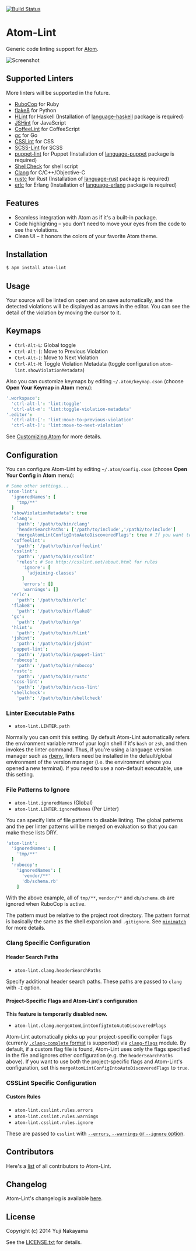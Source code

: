 [![Build Status](https://travis-ci.org/yujinakayama/atom-lint.svg?branch=master)](https://travis-ci.org/yujinakayama/atom-lint)

# Atom-Lint

Generic code linting support for [Atom](https://atom.io).

![Screenshot](https://cloud.githubusercontent.com/assets/83656/2719884/196c7e02-c568-11e3-8455-4ee4ba095752.png)

## Supported Linters

More linters will be supported in the future.
* [RuboCop](https://github.com/bbatsov/rubocop) for Ruby
* [flake8](https://flake8.readthedocs.org/) for Python
* [HLint](http://community.haskell.org/~ndm/hlint/) for Haskell
  (Installation of [language-haskell](https://atom.io/packages/language-haskell) package is required)
* [JSHint](http://www.jshint.com/docs/) for JavaScript
* [CoffeeLint](http://www.coffeelint.org/) for CoffeeScript
* [gc](http://golang.org/cmd/gc/) for Go
* [CSSLint](https://github.com/stubbornella/csslint) for CSS
* [SCSS-Lint](https://github.com/causes/scss-lint) for SCSS
* [puppet-lint](http://puppet-lint.com) for Puppet
  (Installation of [language-puppet](https://atom.io/packages/language-puppet) package is required)
* [ShellCheck](https://github.com/koalaman/shellcheck) for shell script
* [Clang](http://clang.llvm.org) for C/C++/Objective-C
* [rustc](http://www.rust-lang.org/) for Rust
  (Installation of [language-rust](https://atom.io/packages/language-rust) package is required)
* [erlc](http://erlang.org/doc/man/erlc.html) for Erlang
  (Installation of [language-erlang](https://atom.io/packages/language-erlang) package is required)

## Features

* Seamless integration with Atom as if it's a built-in package.
* Code highlighting – you don't need to move your eyes from the code to see the violations.
* Clean UI – it honors the colors of your favorite Atom theme.

## Installation

```bash
$ apm install atom-lint
```

## Usage

Your source will be linted on open and on save automatically,
and the detected violations will be displayed as arrows in the editor.
You can see the detail of the violation by moving the cursor to it.

## Keymaps

* `Ctrl-Alt-L`: Global toggle
* `Ctrl-Alt-[`: Move to Previous Violation
* `Ctrl-Alt-]`: Move to Next Violation
* `Ctrl-Alt-M`: Toggle Violation Metadata (toggle configuration `atom-lint.showViolationMetadata`)

Also you can customize keymaps by editing `~/.atom/keymap.cson` (choose **Open Your Keymap** in **Atom** menu):

```coffeescript
'.workspace':
  'ctrl-alt-l': 'lint:toggle'
  'ctrl-alt-m': 'lint:toggle-violation-metadata'
'.editor':
  'ctrl-alt-[': 'lint:move-to-previous-violation'
  'ctrl-alt-]': 'lint:move-to-next-violation'
```

See [Customizing Atom](https://atom.io/docs/latest/customizing-atom#customizing-key-bindings) for more details.

## Configuration

You can configure Atom-Lint by editing `~/.atom/config.cson` (choose **Open Your Config** in **Atom** menu):

```coffeescript
# Some other settings...
'atom-lint':
  'ignoredNames': [
    'tmp/**'
  ]
  'showViolationMetadata': true
  'clang':
    'path': '/path/to/bin/clang'
    'headerSearchPaths': ['/path/to/include','/path2/to/include']
    'mergeAtomLintConfigIntoAutoDiscoveredFlags': true # If you want to add defaults to discovered project-specific clang flags
  'coffeelint':
    'path': '/path/to/bin/coffeelint'
  'csslint':
    'path': '/path/to/bin/csslint'
    'rules': # See http://csslint.net/about.html for rules
      'ignore': [
        'adjoining-classes'
      ]
      'errors': []
      'warnings': []
  'erlc':
    'path': '/path/to/bin/erlc'
  'flake8':
    'path': '/path/to/bin/flake8'
  'gc':
    'path': '/path/to/bin/go'
  'hlint':
    'path': '/path/to/bin/hlint'
  'jshint':
    'path': '/path/to/bin/jshint'
  'puppet-lint':
    'path': '/path/to/bin/puppet-lint'
  'rubocop':
    'path': '/path/to/bin/rubocop'
  'rustc':
    'path': '/path/to/bin/rustc'
  'scss-lint':
    'path': '/path/to/bin/scss-lint'
  'shellcheck':
    'path': '/path/to/bin/shellcheck'
```

### Linter Executable Paths

* `atom-lint.LINTER.path`

Normally you can omit this setting.
By default Atom-Lint automatically refers the environment variable `PATH` of your login shell
if it's `bash` or `zsh`, and then invokes the linter command.
Thus, if you're using a language version manager such as [rbenv](https://github.com/sstephenson/rbenv),
linters need be installed in the default/global environment of the version manager
(i.e. the environment where you opened a new terminal).
If you need to use a non-default executable, use this setting.

### File Patterns to Ignore

* `atom-lint.ignoredNames` (Global)
* `atom-lint.LINTER.ignoredNames` (Per Linter)

You can specify lists of file patterns to disable linting.
The global patterns and the per linter patterns will be merged on evaluation
so that you can make these lists DRY.

```coffeescript
'atom-lint':
  'ignoredNames': [
    'tmp/**'
  ]
  'rubocop':
    'ignoredNames': [
      'vendor/**'
      'db/schema.rb'
    ]
```

With the above example, all of `tmp/**`, `vendor/**` and `db/schema.db` are ignored when RuboCop is active.

The pattern must be relative to the project root directory.
The pattern format is basically the same as the shell expansion and `.gitignore`.
See [`minimatch`](https://github.com/isaacs/minimatch) for more details.

### Clang Specific Configuration

#### Header Search Paths

* `atom-lint.clang.headerSearchPaths`

Specify additional header search paths. These paths are passed to `clang` with `-I` option.

#### Project-Specific Flags and Atom-Lint's configuration

**This feature is temporarily disabled now.**

* `atom-lint.clang.mergeAtomLintConfigIntoAutoDiscoveredFlags`

Atom-Lint automatically picks up your project-specific compiler flags
(currenly [`.clang-complete` format](https://github.com/Rip-Rip/clang_complete/blob/master/doc/clang_complete.txt) is supported)
via [`clang-flags`](https://github.com/Kev/clang-flags) module.
By default, if a custom flag file is found, Atom-Lint uses only the flags specified in the file
and ignores other configuration (e.g. the `headerSearchPaths` above).
If you want to use both the project-specific flags and Atom-Lint's configuration,
set this `mergeAtomLintConfigIntoAutoDiscoveredFlags` to `true`.

### CSSLint Specific Configuration

#### Custom Rules

* `atom-lint.csslint.rules.errors`
* `atom-lint.csslint.rules.warnings`
* `atom-lint.csslint.rules.ignore`

These are passed to `csslint` with [`--errors`, `--warnings` or `--ignore` option](https://github.com/CSSLint/csslint/wiki/Command-line-interface#options).

## Contributors

Here's a [list](https://github.com/yujinakayama/atom-lint/graphs/contributors) of all contributors to Atom-Lint.

## Changelog

Atom-Lint's changelog is available [here](https://github.com/yujinakayama/atom-lint/blob/master/CHANGELOG.md).

## License

Copyright (c) 2014 Yuji Nakayama

See the [LICENSE.txt](https://github.com/yujinakayama/atom-lint/blob/master/LICENSE.txt) for details.
